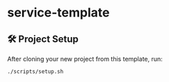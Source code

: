 # service-template

## 🛠️ Project Setup

After cloning your new project from this template, run:

```bash
./scripts/setup.sh
